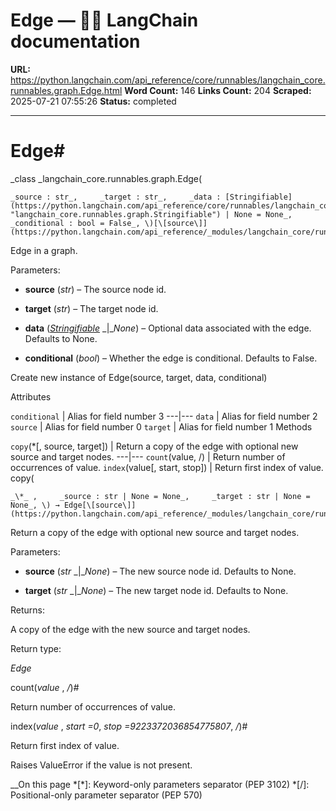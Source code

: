 # Edge — 🦜🔗 LangChain  documentation

**URL:** https://python.langchain.com/api_reference/core/runnables/langchain_core.runnables.graph.Edge.html
**Word Count:** 146
**Links Count:** 204
**Scraped:** 2025-07-21 07:55:26
**Status:** completed

---

# Edge\#

_class _langchain\_core.runnables.graph.Edge\(

    _source : str_,     _target : str_,     _data : [Stringifiable](https://python.langchain.com/api_reference/core/runnables/langchain_core.runnables.graph.Stringifiable.html#langchain_core.runnables.graph.Stringifiable "langchain_core.runnables.graph.Stringifiable") | None = None_,     _conditional : bool = False_, \)[\[source\]](https://python.langchain.com/api_reference/_modules/langchain_core/runnables/graph.html#Edge)\#     

Edge in a graph.

Parameters:     

  * **source** \(_str_\) – The source node id.

  * **target** \(_str_\) – The target node id.

  * **data** \([_Stringifiable_](https://python.langchain.com/api_reference/core/runnables/langchain_core.runnables.graph.Stringifiable.html#langchain_core.runnables.graph.Stringifiable "langchain_core.runnables.graph.Stringifiable") _|__None_\) – Optional data associated with the edge. Defaults to None.

  * **conditional** \(_bool_\) – Whether the edge is conditional. Defaults to False.

Create new instance of Edge\(source, target, data, conditional\)

Attributes

`conditional` | Alias for field number 3   ---|---   `data` | Alias for field number 2   `source` | Alias for field number 0   `target` | Alias for field number 1      Methods

`copy`\(\*\[, source, target\]\) | Return a copy of the edge with optional new source and target nodes.   ---|---   `count`\(value, /\) | Return number of occurrences of value.   `index`\(value\[, start, stop\]\) | Return first index of value.      copy\(

    _\*_ ,     _source : str | None = None_,     _target : str | None = None_, \) → Edge[\[source\]](https://python.langchain.com/api_reference/_modules/langchain_core/runnables/graph.html#Edge.copy)\#     

Return a copy of the edge with optional new source and target nodes.

Parameters:     

  * **source** \(_str_ _|__None_\) – The new source node id. Defaults to None.

  * **target** \(_str_ _|__None_\) – The new target node id. Defaults to None.

Returns:     

A copy of the edge with the new source and target nodes.

Return type:     

_Edge_

count\(_value_ , _/_\)\#     

Return number of occurrences of value.

index\(_value_ , _start =0_, _stop =9223372036854775807_, _/_\)\#     

Return first index of value.

Raises ValueError if the value is not present.

__On this page   *[\*]: Keyword-only parameters separator (PEP 3102)   *[/]: Positional-only parameter separator (PEP 570)